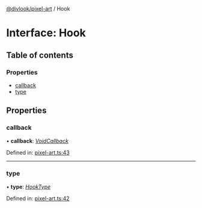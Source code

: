 [@divlook/pixel-art](../README.md) / Hook

# Interface: Hook

## Table of contents

### Properties

- [callback](hook.md#callback)
- [type](hook.md#type)

## Properties

### callback

• **callback**: [*VoidCallback*](../README.md#voidcallback)

Defined in: [pixel-art.ts:43](https://github.com/divlook/pixel-art/blob/07be79c/libs/pixel-art.ts#L43)

___

### type

• **type**: [*HookType*](../README.md#hooktype)

Defined in: [pixel-art.ts:42](https://github.com/divlook/pixel-art/blob/07be79c/libs/pixel-art.ts#L42)
